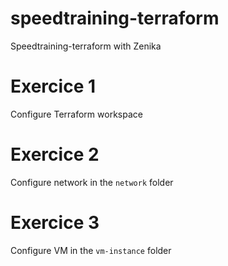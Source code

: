 # speedtraining-terraform

Speedtraining-terraform with Zenika

# Exercice 1

Configure Terraform workspace

# Exercice 2

Configure network in the `network` folder

# Exercice 3 

Configure VM in the `vm-instance` folder
